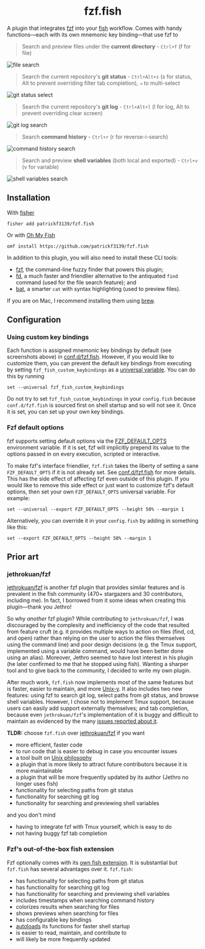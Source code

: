 <h1 align="center">
    fzf.fish
</h1>

A plugin that integrates [fzf](https://github.com/junegunn/fzf) into your [fish](http://fishshell.com) workflow. Comes with handy functions&mdash;each with its own mnemonic key binding&mdash;that use fzf to

> Search and preview files under the **current directory** - `Ctrl+f` (f for file)

![file search](/images/file_search.png)

> Search the current repository's **git status** - `Ctrl+Alt+s` (s for status, Alt to prevent overriding filter tab completion), `⇥` to multi-select

![git status select](/images/git_status_select.png)

> Search the current repository's **git log** - `Ctrl+Alt+l` (l for log, Alt to prevent overriding clear screen)

![git log search](/images/git_log_search.png)

> Search **command history** - `Ctrl+r` (r for reverse-i-search)

![command history search](/images/command_history_search.png)

> Search and preview **shell variables** (both local and exported) - `Ctrl+v` (v for variable)

![shell variables search](/images/shell_variables_search.png)

## Installation
With [fisher](https://github.com/jorgebucaran/fisher)
```
fisher add patrickf3139/fzf.fish
```

Or with [Oh My Fish](https://github.com/oh-my-fish/oh-my-fish)
```fish
omf install https://github.com/patrickf3139/fzf.fish
```

In addition to this plugin, you will also need to install these CLI tools:
- [fzf](https://github.com/junegunn/fzf), the command-line fuzzy finder that powers this plugin;
- [fd](https://github.com/sharkdp/fd), a much faster and friendlier alternative to the antiquated `find` command (used for the file search feature); and
- [bat](https://github.com/sharkdp/bat), a smarter `cat` with syntax highlighting (used to preview files).

If you are on Mac, I recommend installing them using [brew](https://brew.sh/).

## Configuration
### Using custom key bindings
Each function is assigned mnemonic key bindings by default (see screenshots above) in [conf.d/fzf.fish](conf.d/fzf.fish). However, if you would like to customize them, you can prevent the default key bindings from executing by setting `fzf_fish_custom_keybindings` as a [universal variable](https://fishshell.com/docs/current/#more-on-universal-variables). You can do this by running
```fish
set --universal fzf_fish_custom_keybindings
```
Do not try to set `fzf_fish_custom_keybindings` in your `config.fish` because `conf.d/fzf.fish` is sourced first on shell startup and so will not see it. Once it is set, you can set up your own key bindings.

### Fzf default options
fzf supports setting default options via the [FZF_DEFAULT_OPTS](https://github.com/junegunn/fzf#environment-variables) environment variable. If it is set, fzf will implicitly prepend its value to the options passed in on every execution, scripted or interactive.

To make fzf's interface friendlier, `fzf.fish` takes the liberty of setting a sane `FZF_DEFAULT_OPTS` if it is not already set. See [conf.d/fzf.fish](conf.d/fzf.fish) for more details. This has the side effect of affecting fzf even outside of this plugin. If you would like to remove this side effect or just want to customize fzf's default options, then set your own `FZF_DEFAULT_OPTS` universal variable. For example:
```fish
set --universal --export FZF_DEFAULT_OPTS --height 50% --margin 1
```
Alternatively, you can override it in your `config.fish` by adding in something like this:
```fish
set --export FZF_DEFAULT_OPTS --height 50% --margin 1
```

## Prior art
### jethrokuan/fzf
[jethrokuan/fzf](https://github.com/jethrokuan/fzf) is another fzf plugin that provides similar features and is prevalent in the fish community (470+ stargazers and 30 contributors, including me). In fact, I borrowed from it some ideas when creating this plugin&mdash;thank you Jethro!

So why *another* fzf plugin? While contributing to `jethrokuan/fzf`, I was discouraged by the complexity and inefficiency of the code that resulted from feature cruft (e.g. it provides multiple ways to action on files (find, cd, and open) rather than relying on the user to action the files themselves using the command line) and poor design decisions (e.g. the Tmux support, implemented using a variable command, would have been better done using an alias). Moreover, Jethro seemed to have lost interest in his plugin (he later confirmed to me that he stopped using fish). Wanting a sharper tool and to give back to the community, I decided to write my own plugin.

After much work, `fzf.fish` now implements most of the same features but is faster, easier to maintain, and more [Unix-y](https://en.wikipedia.org/wiki/Unix_philosophy). It also includes two new features: using fzf to search git log, select paths from git status, and browse shell variables. However, I chose not to implement Tmux support, because users can easily add support externally themselves; and tab completion, because even `jethrokuan/fzf`'s implementation of it is buggy and difficult to maintain as evidenced by the many [issues reported about it](https://github.com/jethrokuan/fzf/issues?q=is%3Aissue+tab).

**TLDR:** choose `fzf.fish` over [jethrokuan/fzf](https://github.com/jethrokuan/fzf) if you want
- more efficient, faster code
- to run code that is easier to debug in case you encounter issues
- a tool built on [Unix philosophy](https://en.wikipedia.org/wiki/Unix_philosophy)
- a plugin that is more likely to attract future contributors because it is more maintainable
- a plugin that will be more frequently updated by its author (Jethro no longer uses fish)
- functionality for selecting paths from git status
- functionality for searching git log
- functionality for searching and previewing shell variables

and you don't mind
- having to integrate fzf with Tmux yourself, which is easy to do
- not having buggy fzf tab completion

### Fzf's out-of-the-box fish extension
Fzf optionally comes with its [own fish extension](https://github.com/junegunn/fzf/blob/master/shell/key-bindings.fish). It is substantial but `fzf.fish` has several advantages over it. `fzf.fish`:
- has functionality for selecting paths from git status
- has functionality for searching git log
- has functionality for searching and previewing shell variables
- includes timestamps when searching command history
- colorizes results when searching for files
- shows previews when searching for files
- has configurable key bindings
- [autoloads](https://fishshell.com/docs/current/tutorial.html#autoloading-functions) its functions for faster shell startup
- is easier to read, maintain, and contribute to
- will likely be more frequently updated

